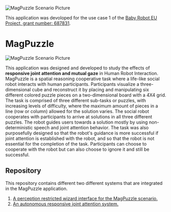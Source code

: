 ![MagPuzzle Scenario Picture](logoBabyRobot.png)

This application was devoloped for the use case 1 of the [Baby Robot EU Project, grant number: 687831](http://babyrobot.eu/).

# MagPuzzle
![MagPuzzle Scenario Picture](scenario.png)

This application was designed and developed to study the effects of **responsive joint attention and mutual gaze** in Human Robot Interaction. MagPuzzle is a spatial reasoning cooperative task where a life-like social robot interacts with human participants. Participants visualize a three-dimensional cube and reconstruct it by placing and manipulating six different colored puzzle pieces on a two-dimensional board with a 4X4 grid. The task is comprised of three different sub-tasks or puzzles, with increasing levels of difficulty, where the maximum amount of pieces in a line (row or column) allowed for the solution varies. The social robot cooperates with participants to arrive at solutions in all three different puzzles. The robot guides users towards a solution mostly by using non-deterministic speech and joint attention behavior. The task was also purposefully designed so that the robot's guidance is more successful if joint attention is established with the robot, and so that the robot is not essential for the completion of the task. Participants can choose to cooperate with the robot but can also choose to ignore it and still be successful.


## Repository
This repository contains different two different systems that are integrated in the MagPuzzle application.
1. [A perception restricted wizard interface for the MagPuzzle scenario.](Wizard.md)
2. [An autonomous responsive joint attention system.](ResponsiveGaze.md)